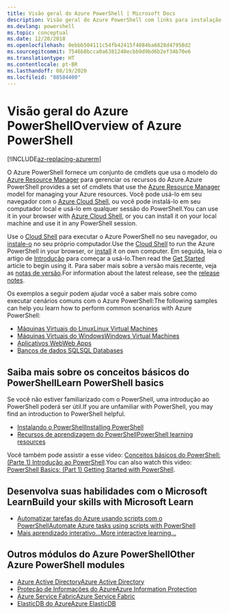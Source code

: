 ```yaml
---
title: Visão geral do Azure PowerShell | Microsoft Docs
description: Visão geral do Azure PowerShell com links para instalação e configuração.
ms.devlang: powershell
ms.topic: conceptual
ms.date: 12/20/2018
ms.openlocfilehash: 0ebbb504111c54fb42415f4084ba6828d47958d2
ms.sourcegitcommit: 7546b8bcca0a6381248ecbb9d9bd6b2ef34b70e6
ms.translationtype: HT
ms.contentlocale: pt-BR
ms.lasthandoff: 08/19/2020
ms.locfileid: "88584400"
---
```

# <a name="overview-of-azure-powershell"></a><span data-ttu-id="70d9c-103">Visão geral do Azure PowerShell</span><span class="sxs-lookup"><span data-stu-id="70d9c-103">Overview of Azure PowerShell</span></span>

[!INCLUDE[az-replacing-azurerm](../includes/az-replacing-azurerm.md)]

<span data-ttu-id="70d9c-104">O Azure PowerShell fornece um conjunto de cmdlets que usa o modelo do [Azure Resource Manager](/azure/azure-resource-manager/resource-group-overview) para gerenciar os recursos do Azure.</span><span class="sxs-lookup"><span data-stu-id="70d9c-104">Azure PowerShell provides a set of cmdlets that use the [Azure Resource Manager](/azure/azure-resource-manager/resource-group-overview) model for managing your Azure resources.</span></span> <span data-ttu-id="70d9c-105">Você pode usá-lo em seu navegador com o [Azure Cloud Shell](/azure/cloud-shell/overview), ou você pode instalá-lo em seu computador local e usá-lo em qualquer sessão do PowerShell.</span><span class="sxs-lookup"><span data-stu-id="70d9c-105">You can use it in your browser with [Azure Cloud Shell](/azure/cloud-shell/overview), or you can install it on your local machine and use it in any PowerShell session.</span></span>

<span data-ttu-id="70d9c-106">Use o [Cloud Shell](/azure/cloud-shell/overview) para executar o Azure PowerShell no seu navegador, ou [instale-o](install-azurerm-ps.md) no seu próprio computador.</span><span class="sxs-lookup"><span data-stu-id="70d9c-106">Use the [Cloud Shell](/azure/cloud-shell/overview) to run the Azure PowerShell in your browser, or [install](install-azurerm-ps.md) it on own computer.</span></span> <span data-ttu-id="70d9c-107">Em seguida, leia o artigo de [Introdução](get-started-azureps.md) para começar a usá-lo.</span><span class="sxs-lookup"><span data-stu-id="70d9c-107">Then read the [Get Started](get-started-azureps.md) article to begin using it.</span></span> <span data-ttu-id="70d9c-108">Para saber mais sobre a versão mais recente, veja as [notas de versão](release-notes-azureps.md).</span><span class="sxs-lookup"><span data-stu-id="70d9c-108">For information about the latest release, see the [release notes](release-notes-azureps.md).</span></span>

<span data-ttu-id="70d9c-109">Os exemplos a seguir podem ajudar você a saber mais sobre como executar cenários comuns com o Azure PowerShell:</span><span class="sxs-lookup"><span data-stu-id="70d9c-109">The following samples can help you learn how to perform common scenarios with Azure PowerShell:</span></span>

- [<span data-ttu-id="70d9c-110">Máquinas Virtuais do Linux</span><span class="sxs-lookup"><span data-stu-id="70d9c-110">Linux Virtual Machines</span></span>](https://docs.microsoft.com/azure/virtual-machines/linux/powershell-samples)
- [<span data-ttu-id="70d9c-111">Máquinas Virtuais do Windows</span><span class="sxs-lookup"><span data-stu-id="70d9c-111">Windows Virtual Machines</span></span>](https://docs.microsoft.com/azure/virtual-machines/windows/powershell-samples)
- [<span data-ttu-id="70d9c-112">Aplicativos Web</span><span class="sxs-lookup"><span data-stu-id="70d9c-112">Web Apps</span></span>](/azure/app-service-web/app-service-powershell-samples?toc=/powershell/azure/toc.json)
- [<span data-ttu-id="70d9c-113">Bancos de dados SQL</span><span class="sxs-lookup"><span data-stu-id="70d9c-113">SQL Databases</span></span>](/azure/sql-database/sql-database-powershell-samples?toc=/powershell/azure/toc.json)

## <a name="learn-powershell-basics"></a><span data-ttu-id="70d9c-114">Saiba mais sobre os conceitos básicos do PowerShell</span><span class="sxs-lookup"><span data-stu-id="70d9c-114">Learn PowerShell basics</span></span>

<span data-ttu-id="70d9c-115">Se você não estiver familiarizado com o PowerShell, uma introdução ao PowerShell poderá ser útil.</span><span class="sxs-lookup"><span data-stu-id="70d9c-115">If you are unfamiliar with PowerShell, you may find an introduction to PowerShell helpful.</span></span>

- [<span data-ttu-id="70d9c-116">Instalando o PowerShell</span><span class="sxs-lookup"><span data-stu-id="70d9c-116">Installing PowerShell</span></span>](/powershell/scripting/install/installing-powershell)
- [<span data-ttu-id="70d9c-117">Recursos de aprendizagem do PowerShell</span><span class="sxs-lookup"><span data-stu-id="70d9c-117">PowerShell learning resources</span></span>](/powershell/scripting/learn/more-powershell-learning)

<span data-ttu-id="70d9c-118">Você também pode assistir a esse vídeo: [Conceitos básicos do PowerShell: (Parte 1) Introdução ao PowerShell](https://channel9.msdn.com/Blogs/Taste-of-Premier/PowerShellBasicsPart1).</span><span class="sxs-lookup"><span data-stu-id="70d9c-118">You can also watch this video: [PowerShell Basics: (Part 1) Getting Started with PowerShell](https://channel9.msdn.com/Blogs/Taste-of-Premier/PowerShellBasicsPart1).</span></span>

## <a name="build-your-skills-with-microsoft-learn"></a><span data-ttu-id="70d9c-119">Desenvolva suas habilidades com o Microsoft Learn</span><span class="sxs-lookup"><span data-stu-id="70d9c-119">Build your skills with Microsoft Learn</span></span>

- [<span data-ttu-id="70d9c-120">Automatizar tarefas do Azure usando scripts com o PowerShell</span><span class="sxs-lookup"><span data-stu-id="70d9c-120">Automate Azure tasks using scripts with PowerShell</span></span>](/learn/modules/automate-azure-tasks-with-powershell/)
- [<span data-ttu-id="70d9c-121">Mais aprendizado interativo...</span><span class="sxs-lookup"><span data-stu-id="70d9c-121">More interactive learning...</span></span>](/learn/browse/?term=powershell)

## <a name="other-azure-powershell-modules"></a><span data-ttu-id="70d9c-122">Outros módulos do Azure PowerShell</span><span class="sxs-lookup"><span data-stu-id="70d9c-122">Other Azure PowerShell modules</span></span>

- [<span data-ttu-id="70d9c-123">Azure Active Directory</span><span class="sxs-lookup"><span data-stu-id="70d9c-123">Azure Active Directory</span></span>](/powershell/azure/active-directory/)
- [<span data-ttu-id="70d9c-124">Proteção de Informações do Azure</span><span class="sxs-lookup"><span data-stu-id="70d9c-124">Azure Information Protection</span></span>](/powershell/azure/aip/)
- [<span data-ttu-id="70d9c-125">Azure Service Fabric</span><span class="sxs-lookup"><span data-stu-id="70d9c-125">Azure Service Fabric</span></span>](/powershell/azure/service-fabric/)
- [<span data-ttu-id="70d9c-126">ElasticDB do Azure</span><span class="sxs-lookup"><span data-stu-id="70d9c-126">Azure ElasticDB</span></span>](/powershell/azure/elasticdbjobs/)
